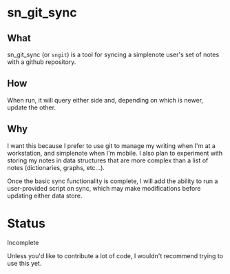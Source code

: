 sn_git_sync
===========

What
----

sn_git_sync  (or `sngit`) is a tool for syncing a simplenote user's set of notes with a github repository.

How
---

When run, it will query either side and, depending on which is newer, update the other.

Why
---

I want this because I prefer to use git to manage my writing when I'm at a workstation, and simplenote when I'm mobile.  I also plan to experiment with storing my notes in data structures that are more complex than a list of notes (dictionaries, graphs, etc...).

Once the basic sync functionality is complete, I will add the ability to run a user-provided script on sync, which may make modifications before updating either data store.

Status
======

Incomplete

Unless you'd like to contribute a lot of code, I wouldn't recommend trying to use this yet.
